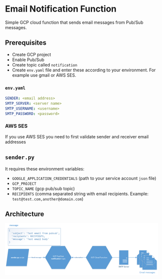 # Email Notification Function

Simple GCP cloud function that sends email messages from Pub/Sub messages.

## Prerequisites

- Create GCP project
- Enable Pub/Sub
- Create topic called `notification`
- Create `env.yaml` file and enter these according to your environment. For example use gmail or AWS SES.

### `env.yaml`

```yaml
SENDER: <email address>
SMTP_SERVER: <server name>
SMTP_USERNAME: <username>
SMTP_PASSWORD: <password>
```

### AWS SES

If you use AWS SES you need to first validate sender and receiver email addresses

## `sender.py`

It requires these environment variables:

- `GOOGLE_APPLICATION_CREDENTIALS` (path to your service account `json` file)
- `GCP_PROJECT`
- `TOPIC_NAME` (gcp pub/sub topic)
- `RECIPIENTS` (comma separated string with email recipients. Example: `test@test.com,another@domain.com`)

## Architecture

![UI Main](/img/pubsub-notification.png)
